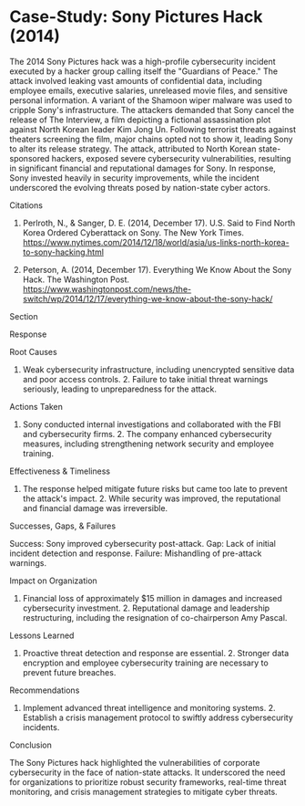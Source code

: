 # Case-Study: Sony Pictures Hack (2014)

The 2014 Sony Pictures hack was a high-profile cybersecurity incident executed by a hacker group calling itself the "Guardians of Peace." The attack involved leaking vast amounts of confidential data, including employee emails, executive salaries, unreleased movie files, and sensitive personal information. A variant of the Shamoon wiper malware was used to cripple Sony's infrastructure. The attackers demanded that Sony cancel the release of The Interview, a film depicting a fictional assassination plot against North Korean leader Kim Jong Un. Following terrorist threats against theaters screening the film, major chains opted not to show it, leading Sony to alter its release strategy. The attack, attributed to North Korean state-sponsored hackers, exposed severe cybersecurity vulnerabilities, resulting in significant financial and reputational damages for Sony. In response, Sony invested heavily in security improvements, while the incident underscored the evolving threats posed by nation-state cyber actors.

Citations

1. Perlroth, N., & Sanger, D. E. (2014, December 17). U.S. Said to Find North Korea Ordered Cyberattack on Sony. The New York Times. https://www.nytimes.com/2014/12/18/world/asia/us-links-north-korea-to-sony-hacking.html

2. Peterson, A. (2014, December 17). Everything We Know About the Sony Hack. The Washington Post. https://www.washingtonpost.com/news/the-switch/wp/2014/12/17/everything-we-know-about-the-sony-hack/

Section

Response

Root Causes

1. Weak cybersecurity infrastructure, including unencrypted sensitive data and poor access controls. 2. Failure to take initial threat warnings seriously, leading to unpreparedness for the attack.

Actions Taken

1. Sony conducted internal investigations and collaborated with the FBI and cybersecurity firms. 2. The company enhanced cybersecurity measures, including strengthening network security and employee training.

Effectiveness & Timeliness

1. The response helped mitigate future risks but came too late to prevent the attack's impact. 2. While security was improved, the reputational and financial damage was irreversible.

Successes, Gaps, & Failures

Success: Sony improved cybersecurity post-attack. Gap: Lack of initial incident detection and response. Failure: Mishandling of pre-attack warnings.

Impact on Organization

1. Financial loss of approximately $15 million in damages and increased cybersecurity investment. 2. Reputational damage and leadership restructuring, including the resignation of co-chairperson Amy Pascal.

Lessons Learned

1. Proactive threat detection and response are essential. 2. Stronger data encryption and employee cybersecurity training are necessary to prevent future breaches.

Recommendations

1. Implement advanced threat intelligence and monitoring systems. 2. Establish a crisis management protocol to swiftly address cybersecurity incidents.

Conclusion

The Sony Pictures hack highlighted the vulnerabilities of corporate cybersecurity in the face of nation-state attacks. It underscored the need for organizations to prioritize robust security frameworks, real-time threat monitoring, and crisis management strategies to mitigate cyber threats.

